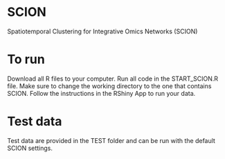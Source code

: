 # SCION
Spatiotemporal Clustering for Integrative Omics Networks (SCION)


# To run
Download all R files to your computer. Run all code in the START_SCION.R file. Make sure to change the working directory to the one that contains SCION. Follow the instructions in the RShiny App to run your data.

# Test data
Test data are provided in the TEST folder and can be run with the default SCION settings.

